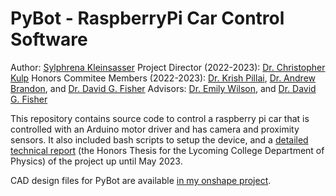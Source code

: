 # PyBot - RaspberryPi Car Control Software

Author: [Sylphrena Kleinsasser](https://github.com/sylphrena0)
Project Director (2022-2023): [Dr. Christopher Kulp](https://www.lycoming.edu/faculty/kulp-christopher.aspx)
Honors Commitee Members (2022-2023): [Dr. Krish Pillai](https://www.lycoming.edu/faculty/pillai-krish.aspx), [Dr. Andrew Brandon](https://www.lycoming.edu/faculty/brandon-andrew.aspx), and [Dr. David G. Fisher](https://www.lycoming.edu/faculty/fisher-david.aspx)
Advisors: [Dr. Emily Wilson](https://www.lycoming.edu/faculty/wilson-emily.aspx), and [Dr. David G. Fisher](https://www.lycoming.edu/faculty/fisher-david.aspx)

This repository contains source code to control a raspberry pi car that is controlled with an Arduino motor driver and has camera and proximity sensors. It also included bash scripts to setup the device, and a [detailed technical report](https://github.com/sylphrena0/pybot/blob/main/Thesis%20Paper.pdf) (the Honors Thesis for the Lycoming College Department of Physics) of the project up until May 2023.

CAD design files for PyBot are available [in my onshape project](https://tinyurl.com/pybot-cad).
